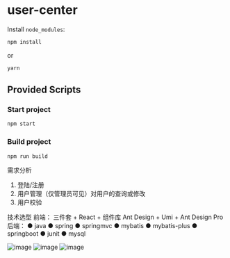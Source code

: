 # user-center

Install `node_modules`:

```bash
npm install
```

or

```bash
yarn
```

## Provided Scripts


### Start project

```bash
npm start
```

### Build project

```bash
npm run build
```

需求分析
1. 登陆/注册
2. 用户管理（仅管理员可见）对用户的查询或修改
3. 用户校验


技术选型
前端：
三件套 + React + 组件库 Ant Design + Umi + Ant Design Pro
后端：
● java
● spring
● springmvc
● mybatis
● mybatis-plus
● springboot
● junit
● mysql

![image](https://github.com/ysx-20061105/user-center-frontend/assets/121438322/2a218049-64e1-4e5b-a538-c9057a157d2b)
![image](https://github.com/ysx-20061105/user-center-frontend/assets/121438322/50954ac4-5465-4e94-9527-60812c6f3ad6)
![image](https://github.com/ysx-20061105/user-center-frontend/assets/121438322/ebd79854-52d0-41c8-b2a9-2de08229e8d0)




